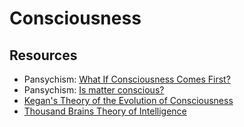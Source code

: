 # Consciousness



## Resources

- Pansychism: [What If Consciousness Comes First?](https://news.ycombinator.com/item?id=20516482)
- Pansychism: [Is matter conscious?](https://news.ycombinator.com/item?id=19240742)
- [Kegan's Theory of the Evolution of Consciousness](https://news.ycombinator.com/item?id=20774486)
- [Thousand Brains Theory of Intelligence](https://news.ycombinator.com/item?id=20326396)
